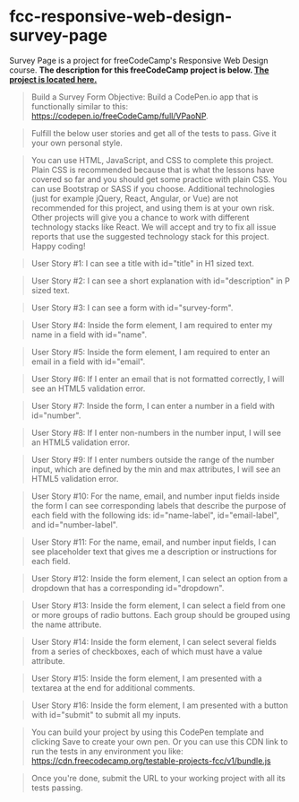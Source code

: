 # fcc-responsive-web-design-survey-page
Survey Page is a project for freeCodeCamp's Responsive Web Design course.
**The description for this freeCodeCamp project is below. [The project is located here.](https://codepen.io/3y3l3ss0ur0b0r0s/full/abEpVvg)**

>Build a Survey Form
>Objective: Build a CodePen.io app that is functionally similar to this: https://codepen.io/freeCodeCamp/full/VPaoNP.

>Fulfill the below user stories and get all of the tests to pass. Give it your own personal style.

>You can use HTML, JavaScript, and CSS to complete this project. Plain CSS is recommended because that is what the lessons have covered so far and you should get some practice with plain CSS. You can use Bootstrap or SASS if you choose. Additional technologies (just for example jQuery, React, Angular, or Vue) are not recommended for this project, and using them is at your own risk. Other projects will give you a chance to work with different technology stacks like React. We will accept and try to fix all issue reports that use the suggested technology stack for this project. Happy coding!

>User Story #1: I can see a title with id="title" in H1 sized text.

>User Story #2: I can see a short explanation with id="description" in P sized text.

>User Story #3: I can see a form with id="survey-form".

>User Story #4: Inside the form element, I am required to enter my name in a field with id="name".

>User Story #5: Inside the form element, I am required to enter an email in a field with id="email".

>User Story #6: If I enter an email that is not formatted correctly, I will see an HTML5 validation error.

>User Story #7: Inside the form, I can enter a number in a field with id="number".

>User Story #8: If I enter non-numbers in the number input, I will see an HTML5 validation error.

>User Story #9: If I enter numbers outside the range of the number input, which are defined by the min and max attributes, I will see an HTML5 validation error.

>User Story #10: For the name, email, and number input fields inside the form I can see corresponding labels that describe the purpose of each field with the following ids: id="name-label", id="email-label", and id="number-label".

>User Story #11: For the name, email, and number input fields, I can see placeholder text that gives me a description or instructions for each field.

>User Story #12: Inside the form element, I can select an option from a dropdown that has a corresponding id="dropdown".

>User Story #13: Inside the form element, I can select a field from one or more groups of radio buttons. Each group should be grouped using the name attribute.

>User Story #14: Inside the form element, I can select several fields from a series of checkboxes, each of which must have a value attribute.

>User Story #15: Inside the form element, I am presented with a textarea at the end for additional comments.

>User Story #16: Inside the form element, I am presented with a button with id="submit" to submit all my inputs.

>You can build your project by using this CodePen template and clicking Save to create your own pen. Or you can use this CDN link to run the tests in any environment you like: https://cdn.freecodecamp.org/testable-projects-fcc/v1/bundle.js

>Once you're done, submit the URL to your working project with all its tests passing.
